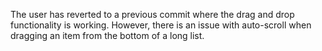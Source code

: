 The user has reverted to a previous commit where the drag and drop functionality is working.
However, there is an issue with auto-scroll when dragging an item from the bottom of a long list.